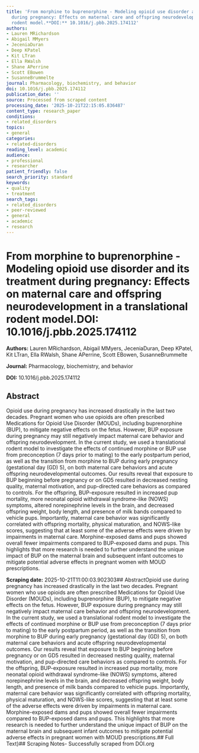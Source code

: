 ```yaml
---
title: 'From morphine to buprenorphine - Modeling opioid use disorder and its treatment
  during pregnancy: Effects on maternal care and offspring neurodevelopment in a translational
  rodent model.**DOI:** 10.1016/j.pbb.2025.174112'
authors:
- Lauren MRichardson
- Abigail MMyers
- JeceniaDuran
- Deep KPatel
- Kit LTran
- Ella RWalsh
- Shane APerrine
- Scott EBowen
- SusanneBrummelte
journal: Pharmacology, biochemistry, and behavior
doi: 10.1016/j.pbb.2025.174112
publication_date: ''
source: Processed from scraped content
processing_date: '2025-10-21T22:15:05.836487'
content_type: research_paper
conditions:
- related_disorders
topics:
- general
categories:
- related-disorders
reading_level: academic
audience:
- professional
- researcher
patient_friendly: false
search_priority: standard
keywords:
- quality
- treatment
search_tags:
- related_disorders
- peer-reviewed
- general
- academic
- research
---
```


# From morphine to buprenorphine - Modeling opioid use disorder and its treatment during pregnancy: Effects on maternal care and offspring neurodevelopment in a translational rodent model.**DOI:** 10.1016/j.pbb.2025.174112

**Authors:** Lauren MRichardson, Abigail MMyers, JeceniaDuran, Deep KPatel, Kit LTran, Ella RWalsh, Shane APerrine, Scott EBowen, SusanneBrummelte

**Journal:** Pharmacology, biochemistry, and behavior

**DOI:** 10.1016/j.pbb.2025.174112

## Abstract

Opioid use during pregnancy has increased drastically in the last two decades. Pregnant women who use opioids are often prescribed Medications for Opioid Use Disorder (MOUDs), including buprenorphine (BUP), to mitigate negative effects on the fetus. However, BUP exposure during pregnancy may still negatively impact maternal care behavior and offspring neurodevelopment. In the current study, we used a translational rodent model to investigate the effects of continued morphine or BUP use from preconception (7 days prior to mating) to the early postpartum period, as well as the transition from morphine to BUP during early pregnancy (gestational day (GD) 5), on both maternal care behaviors and acute offspring neurodevelopmental outcomes. Our results reveal that exposure to BUP beginning before pregnancy or on GD5 resulted in decreased nesting quality, maternal motivation, and pup-directed care behaviors as compared to controls. For the offspring, BUP-exposure resulted in increased pup mortality, more neonatal opioid withdrawal syndrome-like (NOWS) symptoms, altered norepinephrine levels in the brain, and decreased offspring weight, body length, and presence of milk bands compared to vehicle pups. Importantly, maternal care behavior was significantly correlated with offspring mortality, physical maturation, and NOWS-like scores, suggesting that at least some of the adverse effects were driven by impairments in maternal care. Morphine-exposed dams and pups showed overall fewer impairments compared to BUP-exposed dams and pups. This highlights that more research is needed to further understand the unique impact of BUP on the maternal brain and subsequent infant outcomes to mitigate potential adverse effects in pregnant women with MOUD prescriptions.

**Scraping date:** 2025-10-21T11:00:03.902303## AbstractOpioid use during pregnancy has increased drastically in the last two decades. Pregnant women who use opioids are often prescribed Medications for Opioid Use Disorder (MOUDs), including buprenorphine (BUP), to mitigate negative effects on the fetus. However, BUP exposure during pregnancy may still negatively impact maternal care behavior and offspring neurodevelopment. In the current study, we used a translational rodent model to investigate the effects of continued morphine or BUP use from preconception (7 days prior to mating) to the early postpartum period, as well as the transition from morphine to BUP during early pregnancy (gestational day (GD) 5), on both maternal care behaviors and acute offspring neurodevelopmental outcomes. Our results reveal that exposure to BUP beginning before pregnancy or on GD5 resulted in decreased nesting quality, maternal motivation, and pup-directed care behaviors as compared to controls. For the offspring, BUP-exposure resulted in increased pup mortality, more neonatal opioid withdrawal syndrome-like (NOWS) symptoms, altered norepinephrine levels in the brain, and decreased offspring weight, body length, and presence of milk bands compared to vehicle pups. Importantly, maternal care behavior was significantly correlated with offspring mortality, physical maturation, and NOWS-like scores, suggesting that at least some of the adverse effects were driven by impairments in maternal care. Morphine-exposed dams and pups showed overall fewer impairments compared to BUP-exposed dams and pups. This highlights that more research is needed to further understand the unique impact of BUP on the maternal brain and subsequent infant outcomes to mitigate potential adverse effects in pregnant women with MOUD prescriptions.## Full Text}## Scraping Notes- Successfully scraped from DOI.org